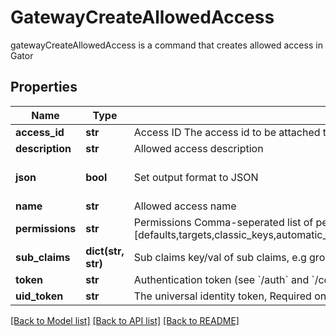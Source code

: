 # GatewayCreateAllowedAccess

gatewayCreateAllowedAccess is a command that creates allowed access in Gator
## Properties
Name | Type | Description | Notes
------------ | ------------- | ------------- | -------------
**access_id** | **str** | Access ID The access id to be attached to this allowed access. Auth method with this access id should already exist. | 
**description** | **str** | Allowed access description | [optional] 
**json** | **bool** | Set output format to JSON | [optional] [default to False]
**name** | **str** | Allowed access name | 
**permissions** | **str** | Permissions  Comma-seperated list of permissions for this allowed access. Available permissions: [defaults,targets,classic_keys,automatic_migration,ldap_auth,dynamic_secret,k8s_auth,log_forwarding,zero_knowledge_encryption,rotated_secret,caching,event_forwarding,admin,kmip,general] | [optional] 
**sub_claims** | **dict(str, str)** | Sub claims key/val of sub claims, e.g group&#x3D;admins,developers | [optional] 
**token** | **str** | Authentication token (see &#x60;/auth&#x60; and &#x60;/configure&#x60;) | [optional] 
**uid_token** | **str** | The universal identity token, Required only for universal_identity authentication | [optional] 

[[Back to Model list]](../README.md#documentation-for-models) [[Back to API list]](../README.md#documentation-for-api-endpoints) [[Back to README]](../README.md)


